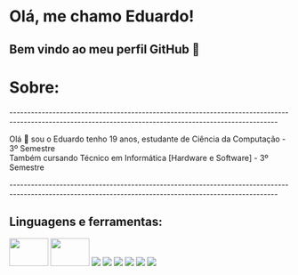 # Olá, me chamo Eduardo! 
## Bem vindo ao meu perfil GitHub 👋

<html>
  <h1>Sobre: </h1>
<p>---------------------------------------------------------------------------------------------------------------------------------------------------------</p>
  <p>Olá 👋 sou o Eduardo tenho 19 anos, estudante de Ciência da Computação - 3º Semestre<br>
      Também cursando Técnico em Informática [Hardware e Software] - 3º Semestre</p>
<p>---------------------------------------------------------------------------------------------------------------------------------------------------------</p>
  <h2>Linguagens e ferramentas:</h2>
  
<img height="50" width="70" src="https://cdn.jsdelivr.net/gh/devicons/devicon@latest/icons/css3/css3-original-wordmark.svg" /> 
<img height="50" width="70" src="https://cdn.jsdelivr.net/gh/devicons/devicon@latest/icons/html5/html5-original-wordmark.svg" />

<img src="https://cdn.jsdelivr.net/gh/devicons/devicon@latest/icons/php/php-original.svg" />
        
<img src="https://cdn.jsdelivr.net/gh/devicons/devicon@latest/icons/javascript/javascript-original.svg" />

<img src="https://cdn.jsdelivr.net/gh/devicons/devicon@latest/icons/mysql/mysql-original-wordmark.svg" />
            
<img src="https://cdn.jsdelivr.net/gh/devicons/devicon@latest/icons/git/git-original-wordmark.svg" />
            
<link rel="stylesheet" type='text/css' href="https://cdn.jsdelivr.net/gh/devicons/devicon@latest/devicon.min.css" />
         
<link rel="stylesheet" type='text/css' href="https://cdn.jsdelivr.net/gh/devicons/devicon@latest/devicon.min.css" />
          
<link rel="stylesheet" type='text/css' href="https://cdn.jsdelivr.net/gh/devicons/devicon@latest/devicon.min.css" />
           
<link rel="stylesheet" type='text/css' href="https://cdn.jsdelivr.net/gh/devicons/devicon@latest/devicon.min.css" />
          
<link rel="stylesheet" type='text/css' href="https://cdn.jsdelivr.net/gh/devicons/devicon@latest/devicon.min.css" />
          
<link rel="stylesheet" type='text/css' href="https://cdn.jsdelivr.net/gh/devicons/devicon@latest/devicon.min.css" />
                    
<link rel="stylesheet" type='text/css' href="https://cdn.jsdelivr.net/gh/devicons/devicon@latest/devicon.min.css" />
          
<link rel="stylesheet" type='text/css' href="https://cdn.jsdelivr.net/gh/devicons/devicon@latest/devicon.min.css" />

<link rel="stylesheet" type='text/css' href="https://cdn.jsdelivr.net/gh/devicons/devicon@latest/devicon.min.css" />
          
<img src="https://cdn.jsdelivr.net/gh/devicons/devicon@latest/icons/fedora/fedora-original.svg" />
            
<link rel="stylesheet" type='text/css' href="https://cdn.jsdelivr.net/gh/devicons/devicon@latest/devicon.min.css" />
          
<img src="https://cdn.jsdelivr.net/gh/devicons/devicon@latest/icons/linux/linux-original.svg" />

</html>
